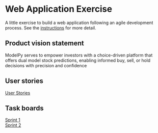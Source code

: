 # Web Application Exercise

A little exercise to build a web application following an agile development process. See the [instructions](instructions.md) for more detail.

## Product vision statement
ModelPy serves to empower investors with a choice-driven platform that offers dual model stock predictions, enabling informed buy, sell, or hold decisions with precision and confidence

## User stories

[User Stories](https://github.com/software-students-spring2024/2-web-app-exercise-iloveswe/issues)

## Task boards

[Sprint 1](https://github.com/orgs/software-students-spring2024/projects/2) <br/>
[Sprint 2](https://github.com/orgs/software-students-spring2024/projects/3)

